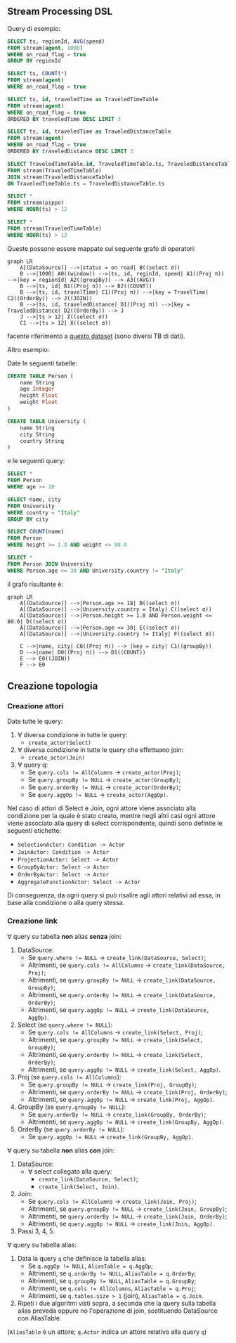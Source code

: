 ## Stream Processing DSL

Query di esempio:

```sql
SELECT ts, regionId, AVG(speed)
FROM stream(agent, 1000)
WHERE on_road_flag = true
GROUP BY regionId
```

```sql
SELECT ts, COUNT(*)
FROM stream(agent)
WHERE on_road_flag = true
```

```sql
SELECT ts, id, traveledTime as TraveledTimeTable
FROM stream(agent)
WHERE on_road_flag = true
ORDERED BY traveledTime DESC LIMIT 3
```

```sql
SELECT ts, id, traveledTime as TraveledDistanceTable
FROM stream(agent)
WHERE on_road_flag = true
ORDERED BY traveledDistance DESC LIMIT 3
```

```sql
SELECT TraveledTimeTable.id, TraveledTimeTable.ts, TraveledDistanceTable.id, TraveledDistanceTable.ts AS pippo
FROM stream(TraveledTimeTable)
JOIN stream(TraveledDistanceTable)
ON TraveledTimeTable.ts = TraveledDistanceTable.ts
```

```sql
SELECT *
FROM stream(pippo)
WHERE HOUR(ts) > 12
```

```sql
SELECT *
FROM stream(TraveledTimeTable)
WHERE HOUR(ts) > 12
```

Queste possono essere mappate sul seguente grafo di operatori:

```mermaid
graph LR
    A[(DataSource)] -->|status = on road| B((select σ))
    B -->|1000| A0((window)) -->|ts, id, reginId, speed| A1((Proj π)) -->|key = regionId| A2((groupBy)) --> A3((AVG))
    B -->|ts, id| B1((Proj π)) --> B2((COUNT))
    B -->|ts, id, travelTime| C1((Proj π)) -->|key = TravelTime| C2((OrderBy)) --> J((JOIN))
    B -->|ts, id, traveledDistance| D1((Proj π)) -->|key = TraveledDistance| D2((OrderBy)) --> J
    J -->|ts > 12| Z((select σ))
    C1 -->|ts > 12| X((select σ))
```

facente riferimento a [questo dataset](https://www.nyc.gov/site/tlc/about/tlc-trip-record-data.page) (sono diversi TB di dati).


Altro esempio:

Date le seguenti tabelle:
```sql
CREATE TABLE Person (
	name String
	age Integer
	height Float
	weight Float
)
```

```sql
CREATE TABLE University (
	name String
	city String
	country String
)
```

e le seguenti query:

```sql
SELECT * 
FROM Person
WHERE age >= 18
```

```sql
SELECT name, city
FROM University
WHERE country = "Italy"
GROUP BY city
```

```sql
SELECT COUNT(name)
FROM Person
WHERE height >= 1.8 AND weight <= 80.0
```

```sql
SELECT * 
FROM Person JOIN University
WHERE Person.age <= 30 AND University.country != "Italy"
```

il grafo risultante è:

```mermaid
graph LR
    A[(DataSource)] -->|Person.age >= 18| B((select σ))
    A[(DataSource)] -->|University.country = Italy| C((select σ))
    A[(DataSource)] -->|Person.height >= 1.8 AND Person.weight <= 80.0| D((select σ))
    A[(DataSource)] -->|Person.age <= 30| E((select σ))
    A[(DataSource)] -->|University.country != Italy| F((select σ))
	
	C -->|name, city| C0((Proj π)) --> |key = city| C1((groupBy))
	D -->|name| D0((Proj π)) --> D1((COUNT))
	E --> E0((JOIN))
	F --> E0
```

## Creazione topologia

### Creazione attori
Date tutte le query:
1. $\forall$ diversa condizione in tutte le query:
	* `create_actor(Select)`
2. $\forall$ diversa condizione in tutte le query che effettuano join:
	* `create_actor(Join)` 
3. $\forall$ query q:
	* Se `query.cols != AllColumns` -> `create_actor(Proj)`;
	* Se `query.groupBy != NULL` -> `create_actor(GroupBy)`;
	* Se `query.orderBy != NULL` -> `create_actor(OrderBy)`;
	* Se `query.aggOp != NULL` -> `create_actor(AggOp)`.

Nel caso di attori di Select e Join, ogni attore viene associato alla condizione per la quale è stato creato, mentre negli altri casi ogni attore viene associato alla query di select corrispondente, quindi sono definite le seguenti etichette:
* `SelectionActor: Condition -> Actor`
* `JoinActor: Condition -> Actor`
* `ProjectionActor: Select -> Actor`
* `GroupByActor: Select -> Actor`
* `OrderByActor: Select -> Actor`
* `AggregateFunctionActor: Select -> Actor`

Di conseguenza, da ogni query si può risalire agli attori relativi ad essa, in base alla condizione o alla query stessa.

### Creazione link
$\forall$ query su tabella **non** alias **senza** join:
1. DataSource:
	* Se `query.where != NULL` -> `create_link(DataSource, Select)`;
	* Altrimenti, se `query.cols != AllColumns` -> `create_link(DataSource, Proj)`;
	* Altrimenti, se `query.groupBy != NULL` -> `create_link(DataSource, GroupBy)`;
	* Altrimenti, se `query.orderBy != NULL` -> `create_link(DataSource, OrderBy)`;
	* Altrimenti, se `query.aggOp != NULL` -> `create_link(DataSource, AggOp)`.
2. Select (se `query.where != NULL`):
	* Se `query.cols != AllColumns` -> `create_link(Select, Proj)`;
	* Altrimenti, se `query.groupBy != NULL` -> `create_link(Select, GroupBy)`;
	* Altrimenti, se `query.orderBy != NULL` -> `create_link(Select, OrderBy)`;
	* Altrimenti, se `query.aggOp != NULL` -> `create_link(Select, AggOp)`.
3. Proj (se `query.cols != AllColumns`):
	* Se `query.groupBy != NULL` -> `create_link(Proj, GroupBy)`;
	* Altrimenti, se `query.orderBy != NULL` -> `create_link(Proj, OrderBy)`;
	* Altrimenti, se `query.aggOp != NULL` -> `create_link(Proj, AggOp)`.
4. GroupBy (se `query.groupBy != NULL`):
	* Se `query.orderBy != NULL` -> `create_link(GroupBy, OrderBy)`;
	* Altrimenti, se `query.aggOp != NULL` -> `create_link(GroupBy, AggOp)`.
5. OrderBy (se `query.orderBy != NULL`):
	* Se `query.aggOp != NULL` -> `create_link(GroupBy, AggOp)`.


$\forall$ query su tabella **non** alias **con** join:
1. DataSource:
	* $\forall$ select collegato alla query:
		* `create_link(DataSource, Select)`;
		* `create_link(Select, Join)`.
2. Join:
	* Se `query.cols != AllColumns` -> `create_link(Join, Proj)`;
	* Altrimenti, se `query.groupBy != NULL` -> `create_link(Join, GroupBy)`;
	* Altrimenti, se `query.orderBy != NULL` -> `create_link(Join, OrderBy)`;
	* Altrimenti, se `query.aggOp != NULL` -> `create_link(Join, AggOp)`.
3. Passi 3, 4, 5.


$\forall$ query su tabella alias:
1. Data la query `q` che definisce la tabella alias:
	* Se `q.aggOp != NULL`, `AliasTable = q.AggOp`;
	* Altrimenti, se `q.orderBy != NULL`, `AliasTable = q.OrderBy`;
	* Altrimenti, se `q.groupBy != NULL`, `AliasTable = q.GroupBy`;
	* Altrimenti, se `q.cols != AllColumns`, `AliasTable = q.Proj`;
	* Altrimenti, se `q.tables.size > 1` (join), `AliasTable = q.Join`.
2. Ripeti i due algoritmi visti sopra, a seconda che la query sulla tabella alias preveda oppure no l'operazione di join, sostituendo DataSource con AliasTable.

(`AliasTable` è un attore; `q.Actor` indica un attore relativo alla query `q`)
